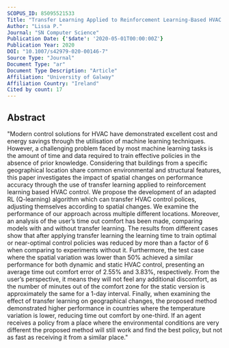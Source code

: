 ```yaml
---
SCOPUS_ID: 85095521533
Title: "Transfer Learning Applied to Reinforcement Learning-Based HVAC Control"
Author: "Lissa P."
Journal: "SN Computer Science"
Publication Date: {'$date': '2020-05-01T00:00:00Z'}
Publication Year: 2020
DOI: "10.1007/s42979-020-00146-7"
Source Type: "Journal"
Document Type: "ar"
Document Type Description: "Article"
Affiliation: "University of Galway"
Affiliation Country: "Ireland"
Cited by count: 17
---
```


## Abstract
"Modern control solutions for HVAC have demonstrated excellent cost and energy savings through the utilisation of machine learning techniques. However, a challenging problem faced by most machine learning tasks is the amount of time and data required to train effective policies in the absence of prior knowledge. Considering that buildings from a specific geographical location share common environmental and structural features, this paper investigates the impact of spatial changes on performance accuracy through the use of transfer learning applied to reinforcement learning based HVAC control. We propose the development of an adapted RL (Q-learning) algorithm which can transfer HVAC control polices, adjusting themselves according to spatial changes. We examine the performance of our approach across multiple different locations. Moreover, an analysis of the user’s time out comfort has been made, comparing models with and without transfer learning. The results from different cases show that after applying transfer learning the learning time to train optimal or near-optimal control policies was reduced by more than a factor of 6 when comparing to experiments without it. Furthermore, the test case where the spatial variation was lower than 50% achieved a similar performance for both dynamic and static HVAC control, presenting an average time out comfort error of 2.55% and 3.83%, respectively. From the user’s perspective, it means they will not feel any additional discomfort, as the number of minutes out of the comfort zone for the static version is approximately the same for a 1-day interval. Finally, when examining the effect of transfer learning on geographical changes, the proposed method demonstrated higher performance in countries where the temperature variation is lower, reducing time out comfort by one-third. If an agent receives a policy from a place where the environmental conditions are very different the proposed method will still work and find the best policy, but not as fast as receiving it from a similar place."
